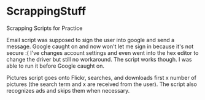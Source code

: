 # ScrappingStuff
Scrapping Scripts for Practice

Email script was supposed to sign the user into google and send a message. Google caught on and now won't let me sign in because it's not secure :( I've changes account settings and even went into the hex editor to change the driver but still no workaround. The script works though. I was able to run it before Google caught on.

Pictures script goes onto Flickr, searches, and downloads first x number of pictures (the search term and x are received from the user). The script also recognizes ads and skips them when necessary. 

